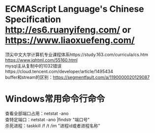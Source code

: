 
# ECMAScript Language's Chinese Specification http://es6.ruanyifeng.com/ or https://www.liaoxuefeng.com/
顶尖中文大学计算机专业课程体系https://study.163.com/curricula/cs.htm  
https://www.jqhtml.com/55160.html  
mysql主从复制中的1032错误https://cloud.tencent.com/developer/article/1495434  
buffer和stream的区别：https://segmentfault.com/a/1190000020129087


# Windows常用命令行命令
查看全部端口占用：netstat -ano  
查特定端口：netstat -ano |findstr "端口号"  
杀死进程：taskkill /f /t /im "进程id或者进程名称"  
